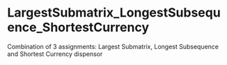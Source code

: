 # LargestSubmatrix_LongestSubsequence_ShortestCurrency
Combination of 3 assignments: Largest Submatrix, Longest Subsequence and Shortest Currency dispensor

